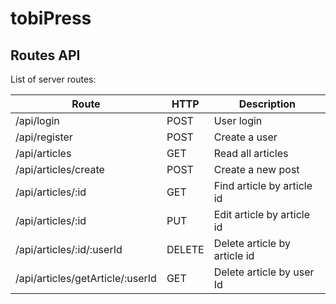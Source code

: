 # tobiPress
## Routes API
List of server routes:

|Route|HTTP|Description|
|-|-|-|
|/api/login|POST|User login
|/api/register|POST|Create a user
|/api/articles|GET|Read all articles
|/api/articles/create|POST|Create a new post
|/api/articles/:id|GET|Find article by article id
|/api/articles/:id|PUT|Edit article by article id
|/api/articles/:id/:userId|DELETE|Delete article by article id
|/api/articles/getArticle/:userId|GET|Delete article by user Id
